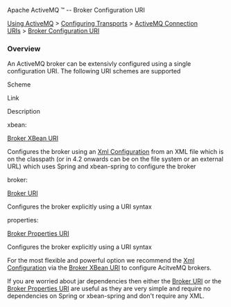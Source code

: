 Apache ActiveMQ ™ -- Broker Configuration URI 

[Using ActiveMQ](using-activemq.html) > [Configuring Transports](configuring-transports.html) > [ActiveMQ Connection URIs](activemq-connection-uris.html) > [Broker Configuration URI](broker-configuration-uri.html)


### Overview

An ActiveMQ broker can be extensivly configured using a single configuration URI. The following URI schemes are supported

Scheme

Link

Description

xbean:

[Broker XBean URI](broker-xbean-uri.html)

Configures the broker using an [Xml Configuration](xml-configuration.html) from an XML file which is on the classpath (or in 4.2 onwards can be on the file system or an external URL) which uses Spring and xbean-spring to configure the broker

broker:

[Broker URI](broker-uri.html)

Configures the broker explicitly using a URI syntax

properties:

[Broker Properties URI](broker-properties-uri.html)

Configures the broker explicitly using a URI syntax

For the most flexible and powerful option we recommend the [Xml Configuration](xml-configuration.html) via the [Broker XBean URI](broker-xbean-uri.html) to configure AcitveMQ brokers.

If you are worried about jar dependencies then either the [Broker URI](broker-uri.html) or the [Broker Properties URI](broker-properties-uri.html) are useful as they are very simple and require no dependencies on Spring or xbean-spring and don't require any XML.

